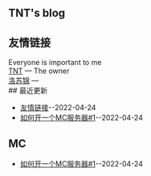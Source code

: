 ## TNT's blog
## 友情链接
Everyone is important to me <br>[TNT](https://space.bilibili.com/476370505) — The owner <br>[洛苏锦](https://github.com/Brocade233) —  <br>## 最近更新
- [友情链接](https://github.com/Love-TNT/Blog/issues/2)--2022-04-24
- [如何开一个MC服务器#1](https://github.com/Love-TNT/Blog/issues/1)--2022-04-24
## MC
- [如何开一个MC服务器#1](https://github.com/Love-TNT/Blog/issues/1)--2022-04-24
